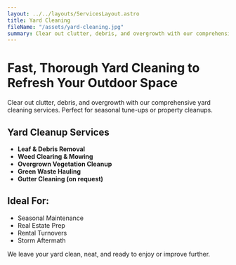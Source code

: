 ```yaml
---
layout: ../../layouts/ServicesLayout.astro
title: Yard Cleaning
fileName: "/assets/yard-cleaning.jpg"
summary: Clear out clutter, debris, and overgrowth with our comprehensive yard cleaning services. Perfect for seasonal tune-ups or property cleanups.
---
```


# Fast, Thorough Yard Cleaning to Refresh Your Outdoor Space

Clear out clutter, debris, and overgrowth with our comprehensive yard cleaning services. Perfect for seasonal tune-ups or property cleanups.

## Yard Cleanup Services

- **Leaf & Debris Removal**  
- **Weed Clearing & Mowing**  
- **Overgrown Vegetation Cleanup**  
- **Green Waste Hauling**  
- **Gutter Cleaning (on request)**

## Ideal For:

- Seasonal Maintenance  
- Real Estate Prep  
- Rental Turnovers  
- Storm Aftermath

We leave your yard clean, neat, and ready to enjoy or improve further.
